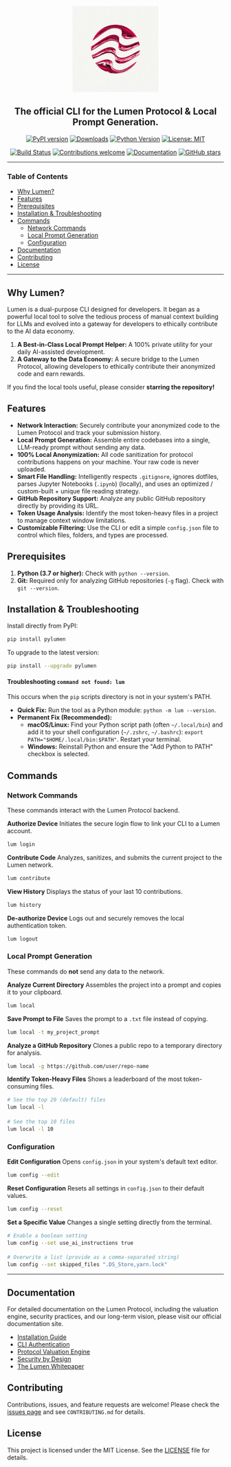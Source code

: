 <p align="center">
  <img src="./assets/logo.jpg" alt="Lumen Logo" width="200">
</p>

<h2 align="center">
  The official CLI for the Lumen Protocol & Local Prompt Generation.
</h2>

<p align="center">
    <a href="https://badge.fury.io/py/pylumen"><img src="https://badge.fury.io/py/pylumen.svg" alt="PyPI version"></a>
    <a href="https://pepy.tech/project/pylumen"><img src="https://static.pepy.tech/badge/pylumen" alt="Downloads"></a>
    <a href="https://pypi.org/project/pylumen/"><img src="https://img.shields.io/pypi/pyversions/pylumen.svg" alt="Python Version"></a>
    <a href="https://opensource.org/licenses/MIT"><img src="https://img.shields.io/badge/License-MIT-yellow.svg" alt="License: MIT"></a>
</p>
<p align="center">
    <a href="https://github.com/far3x/lumen/actions/workflows/release.yaml"><img src="https://github.com/far3x/lumen/actions/workflows/release.yaml/badge.svg" alt="Build Status"></a>
    <a href="https://github.com/far3x/lumen/blob/main/CONTRIBUTING.md"><img src="https://img.shields.io/badge/contributions-welcome-brightgreen.svg?style=flat" alt="Contributions welcome"></a>
    <a href="https://lumen.onl/docs/introduction"><img src="https://img.shields.io/badge/docs-lumen.onl-13131A.svg" alt="Documentation"></a>
    <a href="https://github.com/far3x/lumen/stargazers/"><img src="https://img.shields.io/github/stars/far3x/lumen.svg?style=social&label=Star" alt="GitHub stars"></a>
</p>

---

### Table of Contents

-   [Why Lumen?](#why-lumen)
-   [Features](#features)
-   [Prerequisites](#prerequisites)
-   [Installation & Troubleshooting](#installation--troubleshooting)
-   [Commands](#commands)
    -   [Network Commands](#network-commands)
    -   [Local Prompt Generation](#local-prompt-generation)
    -   [Configuration](#configuration)
-   [Documentation](#documentation)
-   [Contributing](#contributing)
-   [License](#license)

---

<h2 id="why-lumen">Why Lumen?</h2>

Lumen is a dual-purpose CLI designed for developers. It began as a powerful local tool to solve the tedious process of manual context building for LLMs and evolved into a gateway for developers to ethically contribute to the AI data economy.

1.  **A Best-in-Class Local Prompt Helper:** A 100% private utility for your daily AI-assisted development.
2.  **A Gateway to the Data Economy:** A secure bridge to the Lumen Protocol, allowing developers to ethically contribute their anonymized code and earn rewards.

If you find the local tools useful, please consider **starring the repository!**

<h2 id="features">Features</h2>

*   **Network Interaction:** Securely contribute your anonymized code to the Lumen Protocol and track your submission history.
*   **Local Prompt Generation:** Assemble entire codebases into a single, LLM-ready prompt without sending any data.
*   **100% Local Anonymization:** All code sanitization for protocol contributions happens on your machine. Your raw code is never uploaded.
*   **Smart File Handling:** Intelligently respects `.gitignore`, ignores dotfiles, parses Jupyter Notebooks (`.ipynb`) (locally), and uses an optimized / custom-built + unique file reading strategy.
*   **GitHub Repository Support:** Analyze any public GitHub repository directly by providing its URL.
*   **Token Usage Analysis:** Identify the most token-heavy files in a project to manage context window limitations.
*   **Customizable Filtering:** Use the CLI or edit a simple `config.json` file to control which files, folders, and types are processed.

<h2 id="prerequisites">Prerequisites</h2>

1.  **Python (3.7 or higher):** Check with `python --version`.
2.  **Git:** Required only for analyzing GitHub repositories (`-g` flag). Check with `git --version`.

<h2 id="installation--troubleshooting">Installation & Troubleshooting</h2>

Install directly from PyPI:
```bash
pip install pylumen
```

To upgrade to the latest version:
```bash
pip install --upgrade pylumen
```

#### Troubleshooting `command not found: lum`
This occurs when the `pip` scripts directory is not in your system's PATH.

*   **Quick Fix:** Run the tool as a Python module: `python -m lum --version`.
*   **Permanent Fix (Recommended):**
    *   **macOS/Linux:** Find your Python script path (often `~/.local/bin`) and add it to your shell configuration (`~/.zshrc`, `~/.bashrc`): `export PATH="$HOME/.local/bin:$PATH"`. Restart your terminal.
    *   **Windows:** Reinstall Python and ensure the "Add Python to PATH" checkbox is selected.

<h2 id="commands">Commands</h2>

### Network Commands
These commands interact with the Lumen Protocol backend.

**Authorize Device**
Initiates the secure login flow to link your CLI to a Lumen account.
```bash
lum login
```

**Contribute Code**
Analyzes, sanitizes, and submits the current project to the Lumen network.
```bash
lum contribute
```

**View History**
Displays the status of your last 10 contributions.
```bash
lum history
```

**De-authorize Device**
Logs out and securely removes the local authentication token.
```bash
lum logout
```

### Local Prompt Generation
These commands do **not** send any data to the network.

**Analyze Current Directory**
Assembles the project into a prompt and copies it to your clipboard.
```bash
lum local
```

**Save Prompt to File**
Saves the prompt to a `.txt` file instead of copying.
```bash
lum local -t my_project_prompt
```

**Analyze a GitHub Repository**
Clones a public repo to a temporary directory for analysis.
```bash
lum local -g https://github.com/user/repo-name
```

**Identify Token-Heavy Files**
Shows a leaderboard of the most token-consuming files.
```bash
# See the top 20 (default) files
lum local -l

# See the top 10 files
lum local -l 10
```

<h3 id="configuration">Configuration</h3>

**Edit Configuration**
Opens `config.json` in your system's default text editor.
```bash
lum config --edit
```

**Reset Configuration**
Resets all settings in `config.json` to their default values.
```bash
lum config --reset
```

**Set a Specific Value**
Changes a single setting directly from the terminal.
```bash
# Enable a boolean setting
lum config --set use_ai_instructions true

# Overwrite a list (provide as a comma-separated string)
lum config --set skipped_files ".DS_Store,yarn.lock"
```

---

<h2 id="documentation">Documentation</h2>

For detailed documentation on the Lumen Protocol, including the valuation engine, security practices, and our long-term vision, please visit our official documentation site.

-   [Installation Guide](https://lumen.onl/docs/installation)
-   [CLI Authentication](https://lumen.onl/docs/authentication)
-   [Protocol Valuation Engine](https://lumen.onl/docs/valuation)
-   [Security by Design](https://lumen.onl/docs/security)
-   [The Lumen Whitepaper](https://lumen.onl/docs/whitepaper)

<h2 id="contributing">Contributing</h2>

Contributions, issues, and feature requests are welcome! Please check the [issues page](https://github.com/far3x/lumen/issues) and see `CONTRIBUTING.md` for details.

<h2 id="license">License</h2>

This project is licensed under the MIT License. See the [LICENSE](./LICENSE) file for details.